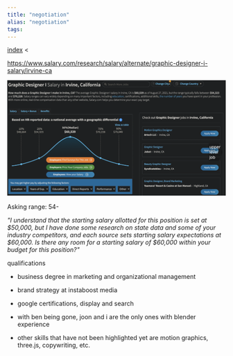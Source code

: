 ```yaml
---
title: "negotiation"
alias: "negotiation"
tags: 
---
```


[index](/.md) < 



https://www.salary.com/research/salary/alternate/graphic-designer-i-salary/irvine-ca


![](Screen%20Shot%202021-09-27%20at%208.11.59%20AM.png)

Asking range: 54-

_"I understand that the starting salary allotted for this position is set at $50,000, but I have done some research on state data and some of your industry competitors, and each source sets starting salary expectations at $60,000. Is there any room for a starting salary of $60,000 within your budget for this position?"_

qualifications
- business degree in marketing and organizational management
- brand strategy at instaboost media
- google certifications, display and search
- with ben being gone, joon and i are the only ones with blender experience


- other skills that have not been highlighted yet are motion graphics, three.js, copywriting, etc. 